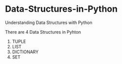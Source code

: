 # Data-Structures-in-Python
Understanding Data Structures with Python


There are 4 Data Structures in Pyhton

1. TUPLE
2. LIST
3. DICTIONARY
4. SET
